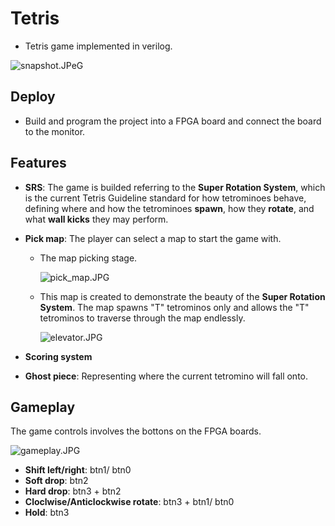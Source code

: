 # Tetris

* Tetris game implemented in verilog.

![snapshot.JPeG](https://github.com/shflte/verilog_tetris/blob/master/img/snapshot.jpeg)

## Deploy

* Build and program the project into a FPGA board and connect the board to the monitor.

## Features

* **SRS**: The game is builded referring to the **Super Rotation System**, which is the current Tetris Guideline standard for how tetrominoes behave, defining where and how the tetrominoes **spawn**, how they **rotate**, and what **wall kicks** they may perform.

* **Pick map**: The player can select a map to start the game with.

  * The map picking stage.

    ![pick_map.JPG](https://github.com/shflte/verilog_tetris/blob/master/img/pick_map.jpg)

  * This map is created to demonstrate the beauty of the **Super Rotation System**.  The map spawns "T" tetrominos only and allows the "T" tetrominos to traverse through the map endlessly.

    ![elevator.JPG](https://github.com/shflte/verilog_tetris/blob/master/img/elevator.jpg) 

* **Scoring system**

* **Ghost piece**: Representing where the current tetromino will fall onto.

  

## Gameplay

The game controls involves the bottons on the FPGA boards.

![gameplay.JPG](https://github.com/shflte/verilog_tetris/blob/master/img/gameplay.jpg)

* **Shift left/right**: btn1/ btn0
* **Soft drop**: btn2
* **Hard drop**: btn3 + btn2
* **Cloclwise/Anticlockwise rotate**: btn3 + btn1/ btn0
* **Hold**: btn3